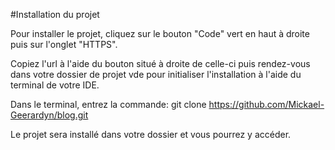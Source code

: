 #Installation du projet

Pour installer le projet, cliquez sur le bouton "Code" vert en haut à droite puis sur l'onglet "HTTPS".

Copiez l'url à l'aide du bouton situé à droite de celle-ci puis rendez-vous dans votre dossier de projet vde pour initialiser l'installation à l'aide du terminal de votre IDE.

Dans le terminal, entrez la commande: git clone https://github.com/Mickael-Geerardyn/blog.git

Le projet sera installé dans votre dossier et vous pourrez y accéder.
